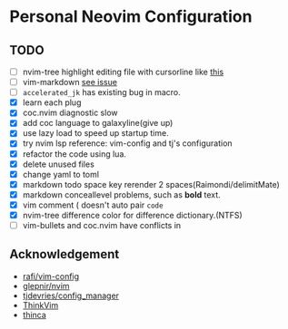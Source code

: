 # Personal Neovim Configuration

## TODO

- [ ] nvim-tree highlight editing file with cursorline like [this](https://github.com/kyazdani42/nvim-tree.lua/pull/763)
- [ ] vim-markdown [see issue](https://github.com/preservim/vim-markdown/issues/575)
- [ ] `accelerated_jk` has existing bug in macro.
- [x] learn each plug
- [x] coc.nvim diagnostic slow
- [x] add coc language to galaxyline(give up)
- [x] use lazy load to speed up startup time.
- [x] try nvim lsp reference: vim-config and tj's configuration
- [x] refactor the code using lua.
- [x] delete unused files
- [x] change yaml to toml
- [x] markdown todo space key rerender 2 spaces(Raimondi/delimitMate)
- [x] markdown conceallevel problems, such as **bold** text.
- [x] vim comment ( doesn't auto pair `code`
- [x] nvim-tree difference color for difference dictionary.(NTFS)
- [ ] vim-bullets and coc.nvim have conflicts in <CR>

## Acknowledgement

- [rafi/vim-config](https://github.com/rafi/vim-config)
- [glepnir/nvim](https://github.com/glepnir/nvim)
- [tjdevries/config_manager](https://github.com/tjdevries/config_manager)
- [ThinkVim](https://github.com/imxiejie/ThinkVim)
- [thinca](https://github.com/thinca/config/blob/master/dotfiles/dot.vim/vimrc)
